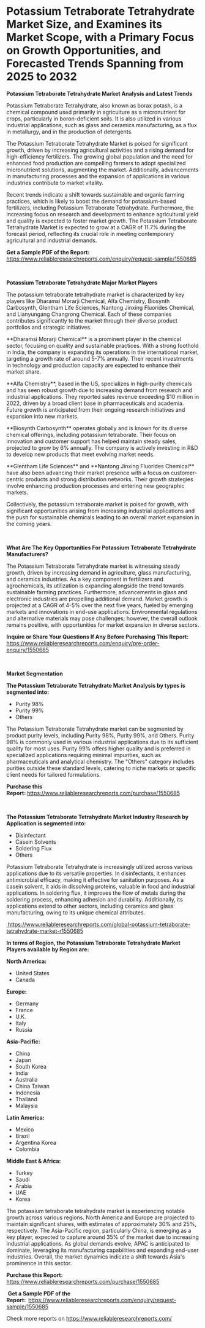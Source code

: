 <p><h1>Potassium Tetraborate Tetrahydrate Market Size, and Examines its Market Scope, with a Primary Focus on Growth Opportunities, and Forecasted Trends Spanning from 2025 to 2032</h1></p><p><strong>Potassium Tetraborate Tetrahydrate Market Analysis and Latest Trends</strong></p>
<p><p>Potassium Tetraborate Tetrahydrate, also known as borax potash, is a chemical compound used primarily in agriculture as a micronutrient for crops, particularly in boron-deficient soils. It is also utilized in various industrial applications, such as glass and ceramics manufacturing, as a flux in metallurgy, and in the production of detergents.</p><p>The Potassium Tetraborate Tetrahydrate Market is poised for significant growth, driven by increasing agricultural activities and a rising demand for high-efficiency fertilizers. The growing global population and the need for enhanced food production are compelling farmers to adopt specialized micronutrient solutions, augmenting the market. Additionally, advancements in manufacturing processes and the expansion of applications in various industries contribute to market vitality.</p><p>Recent trends indicate a shift towards sustainable and organic farming practices, which is likely to boost the demand for potassium-based fertilizers, including Potassium Tetraborate Tetrahydrate. Furthermore, the increasing focus on research and development to enhance agricultural yield and quality is expected to foster market growth. The Potassium Tetraborate Tetrahydrate Market is expected to grow at a CAGR of 11.7% during the forecast period, reflecting its crucial role in meeting contemporary agricultural and industrial demands.</p></p>
<p><strong>Get a Sample PDF of the Report:&nbsp;</strong> <a href="https://www.reliableresearchreports.com/enquiry/request-sample/1550685?utm_campaign=2797&utm_medium=2&utm_source=Github&utm_content=ia&utm_term=31032025&utm_id=potassium-tetraborate-tetrahydrate">https://www.reliableresearchreports.com/enquiry/request-sample/1550685</a></p>
<p>&nbsp;</p>
<p><strong>Potassium Tetraborate Tetrahydrate Major Market Players</strong></p>
<p><p>The potassium tetraborate tetrahydrate market is characterized by key players like Dharamsi Morarji Chemical, Alfa Chemistry, Biosynth Carbosynth, Glentham Life Sciences, Nantong Jinxing Fluorides Chemical, and Lianyungang Changrong Chemical. Each of these companies contributes significantly to the market through their diverse product portfolios and strategic initiatives.</p><p>**Dharamsi Morarji Chemical** is a prominent player in the chemical sector, focusing on quality and sustainable practices. With a strong foothold in India, the company is expanding its operations in the international market, targeting a growth rate of around 5-7% annually. Their recent investments in technology and production capacity are expected to enhance their market share.</p><p>**Alfa Chemistry**, based in the US, specializes in high-purity chemicals and has seen robust growth due to increasing demand from research and industrial applications. They reported sales revenue exceeding $10 million in 2022, driven by a broad client base in pharmaceuticals and academia. Future growth is anticipated from their ongoing research initiatives and expansion into new markets.</p><p>**Biosynth Carbosynth** operates globally and is known for its diverse chemical offerings, including potassium tetraborate. Their focus on innovation and customer support has helped maintain steady sales, projected to grow by 6% annually. The company is actively investing in R&D to develop new products that meet evolving market needs.</p><p>**Glentham Life Sciences** and **Nantong Jinxing Fluorides Chemical** have also been advancing their market presence with a focus on customer-centric products and strong distribution networks. Their growth strategies involve enhancing production processes and entering new geographic markets.</p><p>Collectively, the potassium tetraborate market is poised for growth, with significant opportunities arising from increasing industrial applications and the push for sustainable chemicals leading to an overall market expansion in the coming years.</p></p>
<p>&nbsp;</p>
<p><strong>What Are The Key Opportunities For Potassium Tetraborate Tetrahydrate Manufacturers?</strong></p>
<p><p>The Potassium Tetraborate Tetrahydrate market is witnessing steady growth, driven by increasing demand in agriculture, glass manufacturing, and ceramics industries. As a key component in fertilizers and agrochemicals, its utilization is expanding alongside the trend towards sustainable farming practices. Furthermore, advancements in glass and electronic industries are propelling additional demand. Market growth is projected at a CAGR of 4-5% over the next five years, fueled by emerging markets and innovations in end-use applications. Environmental regulations and alternative materials may pose challenges; however, the overall outlook remains positive, with opportunities for market expansion in diverse sectors.</p></p>
<p><strong>Inquire or Share Your Questions If Any Before Purchasing This Report:</strong> <a href="https://www.reliableresearchreports.com/enquiry/pre-order-enquiry/1550685?utm_campaign=2797&utm_medium=2&utm_source=Github&utm_content=ia&utm_term=31032025&utm_id=potassium-tetraborate-tetrahydrate">https://www.reliableresearchreports.com/enquiry/pre-order-enquiry/1550685</a></p>
<p>&nbsp;</p>
<p><strong>Market Segmentation</strong></p>
<p><strong>The Potassium Tetraborate Tetrahydrate Market Analysis by types is segmented into:</strong></p>
<p><ul><li>Purity 98%</li><li>Purity 99%</li><li>Others</li></ul></p>
<p><p>The Potassium Tetraborate Tetrahydrate market can be segmented by product purity levels, including Purity 98%, Purity 99%, and Others. Purity 98% is commonly used in various industrial applications due to its sufficient quality for most uses. Purity 99% offers higher quality and is preferred in specialized applications requiring minimal impurities, such as pharmaceuticals and analytical chemistry. The "Others" category includes purities outside these standard levels, catering to niche markets or specific client needs for tailored formulations.</p></p>
<p><strong>Purchase this Report:&nbsp;</strong><a href="https://www.reliableresearchreports.com/purchase/1550685?utm_campaign=2797&utm_medium=2&utm_source=Github&utm_content=ia&utm_term=31032025&utm_id=potassium-tetraborate-tetrahydrate">https://www.reliableresearchreports.com/purchase/1550685</a></p>
<p>&nbsp;</p>
<p><strong>The Potassium Tetraborate Tetrahydrate Market Industry Research by Application is segmented into:</strong></p>
<p><ul><li>Disinfectant</li><li>Casein Solvents</li><li>Soldering Flux</li><li>Others</li></ul></p>
<p><p>Potassium Tetraborate Tetrahydrate is increasingly utilized across various applications due to its versatile properties. In disinfectants, it enhances antimicrobial efficacy, making it effective for sanitation purposes. As a casein solvent, it aids in dissolving proteins, valuable in food and industrial applications. In soldering flux, it improves the flow of metals during the soldering process, enhancing adhesion and durability. Additionally, its applications extend to other sectors, including ceramics and glass manufacturing, owing to its unique chemical attributes.</p></p>
<p><a href="https://www.reliableresearchreports.com/global-potassium-tetraborate-tetrahydrate-market-r1550685?utm_campaign=2797&utm_medium=2&utm_source=Github&utm_content=ia&utm_term=31032025&utm_id=potassium-tetraborate-tetrahydrate">&nbsp;https://www.reliableresearchreports.com/global-potassium-tetraborate-tetrahydrate-market-r1550685</a></p>
<p><strong>In terms of Region, the Potassium Tetraborate Tetrahydrate Market Players available by Region are:</strong></p>
<p>
    <p> <strong> North America: </strong>
        <ul>
            <li>United States</li>
            <li>Canada</li>
        </ul>
        </p> 
    <p> <strong> Europe: </strong>
        <ul>
            <li>Germany</li>
            <li>France</li>
            <li>U.K.</li>
            <li>Italy</li>
            <li>Russia</li>
        </ul>
        </p> 
    <p> <strong> Asia-Pacific: </strong>
        <ul>
            <li>China</li>
            <li>Japan</li>
            <li>South Korea</li>
            <li>India</li>
            <li>Australia</li>
            <li>China Taiwan</li>
            <li>Indonesia</li>
            <li>Thailand</li>
            <li>Malaysia</li>
        </ul>
        </p> 
    <p> <strong> Latin America: </strong>
        <ul>
            <li>Mexico</li>
            <li>Brazil</li>
            <li>Argentina Korea</li>
            <li>Colombia</li>
        </ul>
        </p> 
    <p> <strong> Middle East & Africa: </strong>
        <ul>
            <li>Turkey</li>
            <li>Saudi</li>
            <li>Arabia</li>
            <li>UAE</li>
            <li>Korea</li>
        </ul>
    </p>
    </p>
<p><p>The potassium tetraborate tetrahydrate market is experiencing notable growth across various regions. North America and Europe are projected to maintain significant shares, with estimates of approximately 30% and 25%, respectively. The Asia-Pacific region, particularly China, is emerging as a key player, expected to capture around 35% of the market due to increasing industrial applications. As global demands evolve, APAC is anticipated to dominate, leveraging its manufacturing capabilities and expanding end-user industries. Overall, the market dynamics indicate a shift towards Asia's prominence in this sector.</p></p>
<p><strong>Purchase this Report: </strong><a href="https://www.reliableresearchreports.com/purchase/1550685?utm_campaign=2797&utm_medium=2&utm_source=Github&utm_content=ia&utm_term=31032025&utm_id=potassium-tetraborate-tetrahydrate">https://www.reliableresearchreports.com/purchase/1550685</a></p>
<p>&nbsp;<strong>Get a Sample PDF of the Report:&nbsp;&nbsp;</strong><a href="https://www.reliableresearchreports.com/enquiry/request-sample/1550685?utm_campaign=2797&utm_medium=2&utm_source=Github&utm_content=ia&utm_term=31032025&utm_id=potassium-tetraborate-tetrahydrate">https://www.reliableresearchreports.com/enquiry/request-sample/1550685</a></p>
<p><strong></strong></p>
<p>Check more reports on <a href="https://www.reliableresearchreports.com/?utm_campaign=2797&utm_medium=2&utm_source=Github&utm_content=ia&utm_term=31032025&utm_id=potassium-tetraborate-tetrahydrate">https://www.reliableresearchreports.com/</a></p>